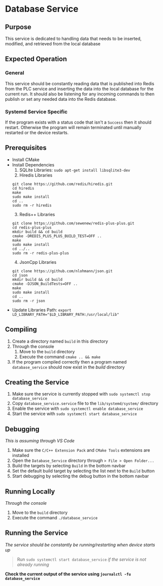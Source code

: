 # Database Service

## Purpose

This service is dedicated to handling data that needs to be inserted, modified, and retrieved from the local database

## Expected Operation

### General

This service should be constantly reading data that is published into Redis from the PLC service and inserting the data into the local database for the current run. It should also be listening for any incoming commands to then publish or set any needed data into the Redis database.

### Systemd Service Specific

If the program exists with a status code that isn't a `Success` then it should restart. Otherwise the program will remain terminated until manually restarted or the device restarts.

## Prerequisites

* Install CMake
* Install Dependencies
    1. SQLite Libraries: `sudo apt-get install libsqlite3-dev`
    2. Hiredis Libraries
    ```
    git clone https://github.com/redis/hiredis.git
    cd hiredis
    make
    sudo make install
    cd ..
    sudo rm -r hiredis
    ```
    3. Redis++ Libraries
    ```
    git clone https://github.com/sewenew/redis-plus-plus.git
    cd redis-plus-plus
    mkdir build && cd build
    cmake -DREDIS_PLUS_PLUS_BUILD_TEST=OFF ..
    make
    sudo make install
    cd ../..
    sudo rm -r redis-plus-plus
    ```
    4. JsonCpp Libraries
    ```
    git clone https://github.com/nlohmann/json.git
    cd json
    mkdir build && cd build
    cmake -DJSON_BuildTests=OFF ..
    make
    sudo make install
    cd ..
    sudo rm -r json
    ```
* Update Libraries Path: `export LD_LIBRARY_PATH="$LD_LIBRARY_PATH:/usr/local/lib"`

## Compiling

1. Create a directory named `build` in this directory
2. Through the console
    1. Move to the `build` directory
    2. Execute the command `cmake .. && make`
3. If the program compiled correctly then a program named `database_service` should now exist in the *build* directory

## Creating the Service

1. Make sure the service is currently stopped with `sudo systemctl stop database_service`
2. Copy `database_service.service` file to the `lib/systemd/system/` directory
3. Enable the service with `sudo systemctl enable database_service`
4. Start the service with `sudo systemctl start database_service`

## Debugging

*This is assuming through VS Code*
1. Make sure the `C/C++ Extension Pack` and `CMake Tools` extensions are installed
2. Open the `Database_Service` directory through `> File > Open Folder...`
3. Build the targets by selecting `Build` in the bottom navbar
4. Set the default build target by selecting the list next to the `Build` button
5. Start debugging by selecting the debug button in the bottom navbar

## Running Locally

*Through the console*
1. Move to the `build` directory
2. Execute the command `./database_service`

## Running the Service

*The service should be constantly be running/restarting when device starts up*
> Run `sudo systemctl start database_service` *if the service is not already running*

**Check the current output of the service using `journalctl -fu database_service`**